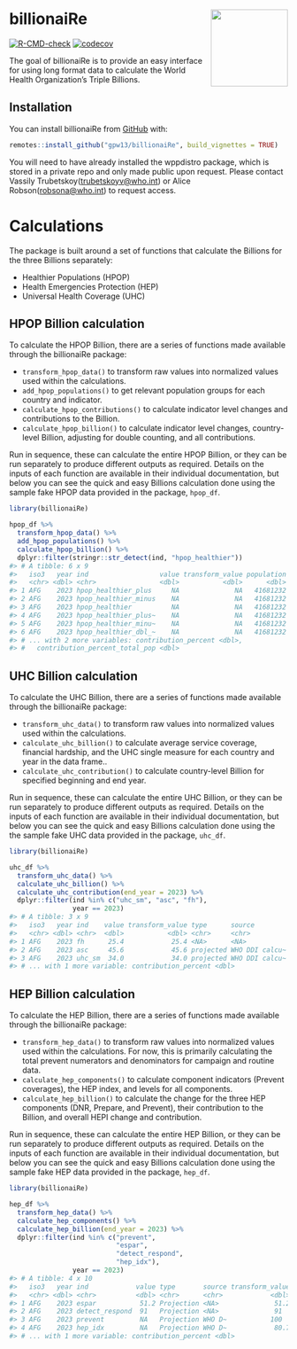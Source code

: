 
<!-- README.md is generated from README.Rmd. Please edit that file -->

# billionaiRe <a href='https://github.com/gpw13/billionaiRe'><img src='man/figures/logo.png' align="right" height="139" /></a>

<!-- badges: start -->
[![R-CMD-check](https://github.com/gpw13/billionaiRe/actions/workflows/R-CMD-check.yaml/badge.svg)](https://github.com/gpw13/billionaiRe/actions/workflows/R-CMD-check.yaml)
[![codecov](https://codecov.io/gh/gpw13/billionaiRe/branch/main/graph/badge.svg?token=IT9RI3OOKV)](https://codecov.io/gh/gpw13/billionaiRe)
<!-- badges: end -->

The goal of billionaiRe is to provide an easy interface for using long
format data to calculate the World Health Organization’s Triple
Billions.

## Installation

You can install billionaiRe from [GitHub](https://github.com/) with:

``` r
remotes::install_github("gpw13/billionaiRe", build_vignettes = TRUE)
```

You will need to have already installed the wppdistro package, which is
stored in a private repo and only made public upon request. Please
contact Vassily Trubetskoy(<trubetskoyv@who.int>) or Alice Robson(<robsona@who.int>) to request access.

# Calculations

The package is built around a set of functions that calculate the
Billions for the three Billions separately:

-   Healthier Populations (HPOP)
-   Health Emergencies Protection (HEP)
-   Universal Health Coverage (UHC)

## HPOP Billion calculation

To calculate the HPOP Billion, there are a series of functions made
available through the billionaiRe package:

-   `transform_hpop_data()` to transform raw values into normalized
    values used within the calculations.
-   `add_hpop_populations()` to get relevant population groups for each
    country and indicator.
-   `calculate_hpop_contributions()` to calculate indicator level
    changes and contributions to the Billion.
-   `calculate_hpop_billion()` to calculate indicator level changes,
    country-level Billion, adjusting for double counting, and all
    contributions.

Run in sequence, these can calculate the entire HPOP Billion, or they
can be run separately to produce different outputs as required. Details
on the inputs of each function are available in their individual
documentation, but below you can see the quick and easy Billions
calculation done using the sample fake HPOP data provided in the
package, `hpop_df`.

``` r
library(billionaiRe)

hpop_df %>%
  transform_hpop_data() %>%
  add_hpop_populations() %>%
  calculate_hpop_billion() %>%
  dplyr::filter(stringr::str_detect(ind, "hpop_healthier"))
#> # A tibble: 6 x 9
#>   iso3   year ind                  value transform_value population contribution
#>   <chr> <dbl> <chr>                <dbl>           <dbl>      <dbl>        <dbl>
#> 1 AFG    2023 hpop_healthier_plus     NA              NA   41681232    25608812.
#> 2 AFG    2023 hpop_healthier_minus    NA              NA   41681232   -35897603.
#> 3 AFG    2023 hpop_healthier          NA              NA   41681232   -10288791.
#> 4 AFG    2023 hpop_healthier_plus~    NA              NA   41681232    30125312.
#> 5 AFG    2023 hpop_healthier_minu~    NA              NA   41681232   -69269569.
#> 6 AFG    2023 hpop_healthier_dbl_~    NA              NA   41681232   -39144257.
#> # ... with 2 more variables: contribution_percent <dbl>,
#> #   contribution_percent_total_pop <dbl>
```

## UHC Billion calculation

To calculate the UHC Billion, there are a series of functions made
available through the billionaiRe package:

-   `transform_uhc_data()` to transform raw values into normalized
    values used within the calculations.
-   `calculate_uhc_billion()` to calculate average service coverage,
    financial hardship, and the UHC single measure for each country and
    year in the data frame..
-   `calculate_uhc_contribution()` to calculate country-level Billion
    for specified beginning and end year.

Run in sequence, these can calculate the entire UHC Billion, or they can
be run separately to produce different outputs as required. Details on
the inputs of each function are available in their individual
documentation, but below you can see the quick and easy Billions
calculation done using the the sample fake UHC data provided in the
package, `uhc_df`.

``` r
library(billionaiRe)

uhc_df %>%
  transform_uhc_data() %>%
  calculate_uhc_billion() %>%
  calculate_uhc_contribution(end_year = 2023) %>%
  dplyr::filter(ind %in% c("uhc_sm", "asc", "fh"),
                year == 2023)
#> # A tibble: 3 x 9
#>   iso3   year ind    value transform_value type      source         contribution
#>   <chr> <dbl> <chr>  <dbl>           <dbl> <chr>     <chr>                 <dbl>
#> 1 AFG    2023 fh      25.4            25.4 <NA>      <NA>               2963536.
#> 2 AFG    2023 asc     45.6            45.6 projected WHO DDI calcu~     1607136.
#> 3 AFG    2023 uhc_sm  34.0            34.0 projected WHO DDI calcu~      -38238.
#> # ... with 1 more variable: contribution_percent <dbl>
```

## HEP Billion calculation

To calculate the HEP Billion, there are a series of functions made
available through the billionaiRe package:

-   `transform_hep_data()` to transform raw values into normalized
    values used within the calculations. For now, this is primarily
    calculating the total prevent numerators and denominators for
    campaign and routine data.
-   `calculate_hep_components()` to calculate component indicators
    (Prevent coverages), the HEP index, and levels for all components.
-   `calculate_hep_billion()` to calculate the change for the three HEP
    components (DNR, Prepare, and Prevent), their contribution to the
    Billion, and overall HEPI change and contribution.

Run in sequence, these can calculate the entire HEP Billion, or they can
be run separately to produce different outputs as required. Details on
the inputs of each function are available in their individual
documentation, but below you can see the quick and easy Billions
calculation done using the sample fake HEP data provided in the package,
`hep_df`.

``` r
library(billionaiRe)

hep_df %>%
  transform_hep_data() %>%
  calculate_hep_components() %>%
  calculate_hep_billion(end_year = 2023) %>%
  dplyr::filter(ind %in% c("prevent",
                           "espar",
                           "detect_respond",
                           "hep_idx"),
                year == 2023)
#> # A tibble: 4 x 10
#>   iso3   year ind            value type       source transform_value level contribution
#>   <chr> <dbl> <chr>          <dbl> <chr>      <chr>            <dbl> <dbl>        <dbl>
#> 1 AFG    2023 espar           51.2 Projection <NA>              51.2     3     4680802.
#> 2 AFG    2023 detect_respond  91   Projection <NA>              91       5     2084062.
#> 3 AFG    2023 prevent         NA   Projection WHO D~           100       5           0 
#> 4 AFG    2023 hep_idx         NA   Projection WHO D~            80.7     4     6764864.
#> # ... with 1 more variable: contribution_percent <dbl>
```
